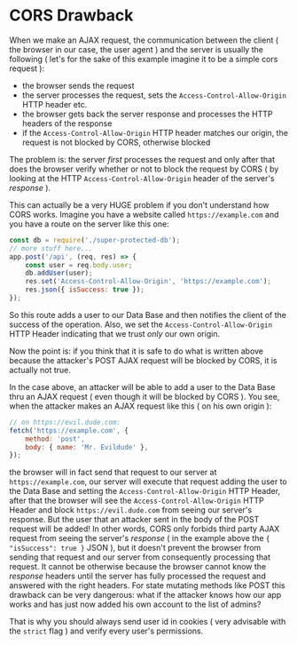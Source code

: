 # CORS Drawback

When we make an AJAX request, the communication between the client ( the browser in our case, the user agent )
and the server is usually the following ( let's for the sake of this example imagine it to be a simple cors request ):

- the browser sends the request
- the server processes the request, sets the `Access-Control-Allow-Origin` HTTP header etc.
- the browser gets back the server response and processes the HTTP headers of the response
- if the `Access-Control-Allow-Origin` HTTP header matches our origin, the request is not blocked by CORS,
  otherwise blocked

The problem is: the server _first_ processes the request and only after that does the browser verify whether or not
to block the request by CORS ( by looking at the HTTP `Access-Control-Allow-Origin`
header of the server's _response_ ).

This can actually be a very HUGE problem if you don't understand how CORS works.
Imagine you have a website called `https://example.com` and you have a route on the server
like this one:

```js
const db = require('./super-protected-db');
// more stuff here...
app.post('/api', (req, res) => {
    const user = req.body.user;
    db.addUser(user);
    res.set('Access-Control-Allow-Origin', 'https://example.com');
    res.json({ isSuccess: true });
});
```

So this route adds a user to our Data Base and then notifies the client of the success of the operation.
Also, we set the `Access-Control-Allow-Origin` HTTP Header indicating that we trust _only_ our own origin.

Now the point is: if you think that it is safe to do what is written above because the attacker's POST
AJAX request will be blocked by CORS, it is actually not true.

In the case above, an attacker will be able to add a user to the Data Base thru an AJAX request ( even though
it will be blocked by CORS ). You see, when the attacker makes an AJAX request like this ( on his own origin ):

```js
// on https://evil.dude.com:
fetch('https://example.com', {
    method: 'post',
    body: { name: 'Mr. Evildude' },
});
```

the browser will in fact send that request to our server at `https://example.com`, our server will execute that
request adding the user to the Data Base and setting the `Access-Control-Allow-Origin` HTTP Header, after that
the browser will see the `Access-Control-Allow-Origin` HTTP Header and block `https://evil.dude.com` from seeing
our server's response. But the user that an attacker sent in the body of the POST request will be added!
In other words, CORS only forbids third party AJAX request from seeing the server's _response_
( in the example above the `{ "isSuccess": true }` JSON ), but it doesn't prevent the browser from sending that
request and our server from consequently processing that request. It cannot be otherwise because the browser
cannot know the _response_ headers until the server has fully processed the request and answered with the right headers.
For state mutating methods like POST this drawback can be very dangerous: what if the attacker knows how our app works
and has just now added his own account to the list of admins?

That is why you should always send user id in cookies ( very advisable with the `strict` flag ) and verify
every user's permissions.
